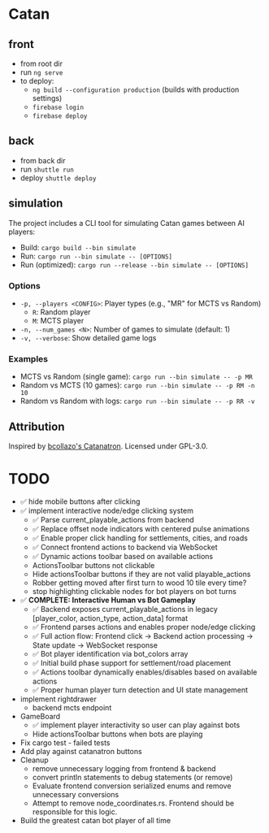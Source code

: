 # Catan

## front

- from root dir
- run `ng serve`
- to deploy:
  - `ng build --configuration production` (builds with production settings)
  - `firebase login`
  - `firebase deploy`

## back

- from back dir
- run `shuttle run`
- deploy `shuttle deploy`

## simulation

The project includes a CLI tool for simulating Catan games between AI players:

- Build: `cargo build --bin simulate`
- Run: `cargo run --bin simulate -- [OPTIONS]`
- Run (optimized): `cargo run --release --bin simulate -- [OPTIONS]`

### Options

- `-p, --players <CONFIG>`: Player types (e.g., "MR" for MCTS vs Random)
  - `R`: Random player
  - `M`: MCTS player
- `-n, --num_games <N>`: Number of games to simulate (default: 1)
- `-v, --verbose`: Show detailed game logs

### Examples

- MCTS vs Random (single game): `cargo run --bin simulate -- -p MR`
- Random vs MCTS (10 games): `cargo run --bin simulate -- -p RM -n 10`
- Random vs Random with logs: `cargo run --bin simulate -- -p RR -v`

## Attribution

Inspired by [bcollazo's Catanatron](https://github.com/bcollazo/catanatron). Licensed under GPL-3.0.


# TODO
- ✅ hide mobile buttons after clicking
- ✅ implement interactive node/edge clicking system
  - ✅ Parse current_playable_actions from backend
  - ✅ Replace offset node indicators with centered pulse animations
  - ✅ Enable proper click handling for settlements, cities, and roads
  - ✅ Connect frontend actions to backend via WebSocket
  - ✅ Dynamic actions toolbar based on available actions
  - ActionsToolbar buttons not clickable
  - Hide actionsToolbar buttons if they are not valid playable_actions
  - Robber getting moved after first turn to wood 10 tile every time?
  - stop highlighting clickable nodes for bot players on bot turns
- ✅ **COMPLETE: Interactive Human vs Bot Gameplay**
  - ✅ Backend exposes current_playable_actions in legacy [player_color, action_type, action_data] format
  - ✅ Frontend parses actions and enables proper node/edge clicking
  - ✅ Full action flow: Frontend click → Backend action processing → State update → WebSocket response
  - ✅ Bot player identification via bot_colors array
  - ✅ Initial build phase support for settlement/road placement
  - ✅ Actions toolbar dynamically enables/disables based on available actions
  - ✅ Proper human player turn detection and UI state management
- implement rightdrawer
  - backend mcts endpoint
- GameBoard
  - ✅ implement player interactivity so user can play against bots
  - Hide actionsToolbar buttons when bots are playing
- Fix cargo test - failed tests
- Add play against catanatron buttons
- Cleanup
  - remove unnecessary logging from frontend & backend
  - convert println statements to debug statements (or remove)
  - Evaluate frontend conversion serialized enums and remove unnecessary conversions
  - Attempt to remove node_coordinates.rs. Frontend should be responsible for this logic.
- Build the greatest catan bot player of all time

